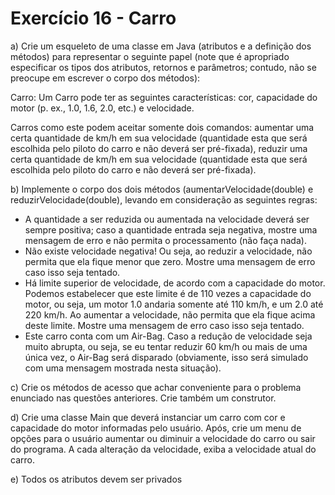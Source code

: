 # Exercício 16 - Carro
a) Crie um esqueleto de uma classe em Java (atributos e a definição dos métodos) para representar o seguinte papel (note que é apropriado especificar os tipos dos atributos, retornos e parâmetros; contudo, não se preocupe em escrever o corpo dos métodos):

Carro: Um Carro pode ter as seguintes características: cor, capacidade do motor (p. ex., 1.0, 1.6, 2.0, etc.) e velocidade.

Carros como este podem aceitar somente dois comandos: aumentar uma certa quantidade de km/h em sua velocidade (quantidade esta que será escolhida pelo piloto do carro e não deverá ser pré-fixada), reduzir uma certa quantidade de km/h em sua velocidade (quantidade esta que será escolhida pelo piloto do carro e não deverá ser pré-fixada).

b) Implemente o corpo dos dois métodos (aumentarVelocidade(double) e reduzirVelocidade(double), levando em consideração as seguintes regras:

* A quantidade a ser reduzida ou aumentada na velocidade deverá ser sempre positiva; caso a quantidade entrada seja negativa, mostre uma mensagem de erro e não permita o processamento (não faça nada).
* Não existe velocidade negativa! Ou seja, ao reduzir a velocidade, não permita que ela fique menor que zero. Mostre uma mensagem de erro caso isso seja tentado.
* Há limite superior de velocidade, de acordo com a capacidade do motor. Podemos estabelecer que este limite é de 110 vezes a capacidade do motor, ou seja, um motor 1.0 andaria somente até 110 km/h, e um 2.0 até 220 km/h. Ao aumentar a velocidade, não permita que ela fique acima deste limite. Mostre uma mensagem de erro caso isso seja tentado.
* Este carro conta com um Air-Bag. Caso a redução de velocidade seja muito abrupta, ou seja, se eu tentar reduzir 60 km/h ou mais de uma única vez, o Air-Bag será disparado (obviamente, isso será simulado com uma mensagem mostrada nesta situação).

c) Crie os métodos de acesso que achar conveniente para o problema enunciado nas questões anteriores. Crie também um construtor.

d) Crie uma classe Main que deverá instanciar um carro com cor e capacidade do motor informadas pelo usuário. Após, crie um menu de opções para o usuário aumentar ou diminuir a velocidade do carro ou sair do programa. A cada alteração da velocidade, exiba a velocidade atual do carro.

e) Todos os atributos devem ser privados